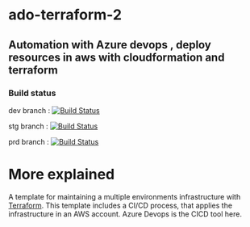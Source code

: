 # ado-terraform-2

## Automation with Azure devops , deploy resources in aws with cloudformation and terraform

### Build status

dev branch : 
[![Build Status](https://dev.azure.com/1robroos/AzureDevOps_Terraform_test/_apis/build/status/1robroos.ado-terraform-1?branchName=dev)](https://dev.azure.com/1robroos/AzureDevOps_Terraform_test/_build/latest?definitionId=25&branchName=dev)

stg branch : 
[![Build Status](https://dev.azure.com/1robroos/AzureDevOps_Terraform_test/_apis/build/status/1robroos.ado-terraform-1?branchName=stg)](https://dev.azure.com/1robroos/AzureDevOps_Terraform_test/_build/latest?definitionId=25&branchName=stg)


prd branch : 
[![Build Status](https://dev.azure.com/1robroos/AzureDevOps_Terraform_test/_apis/build/status/1robroos.ado-terraform-1?branchName=prd)](https://dev.azure.com/1robroos/AzureDevOps_Terraform_test/_build/latest?definitionId=25&branchName=prd)
# More explained

A template for maintaining a multiple environments infrastructure with [Terraform](https://www.terraform.io/). This template includes a CI/CD process, that applies the infrastructure in an AWS account.
Azure Devops is the CICD tool here.


<!-- 
<table>
  <tr>
    <th>Company</th>
    <th>Contact</th>
    <th>Country</th>
  </tr>
  <tr>
    <td>
[![Build Status](https://dev.azure.com/1robroos/AzureDevOps_Terraform_test/_apis/build/status/1robroos.ado-terraform-1?branchName=dev)](https://dev.azure.com/1robroos/AzureDevOps_Terraform_test/_build/latest?definitionId=25&branchName=dev)
</td>
    <td>Maria Anders</td>
    <td>Germany</td>
  </tr>
  <tr>
    <td>Centro comercial Moctezuma</td>
    <td>Francisco Chang</td>
    <td>Mexico</td>
  </tr>
</table> -->


<!-- <table>
   <tr>
      <td>environment</td>
      <td><a href="https://github.com/unfor19/terraform-multienv/blob/dev/.drone.yml">drone.io</a></td>
      <td><a href="https://github.com/unfor19/terraform-multienv/blob/dev/.github/workflows/pipeline.yml">GitHub Actions</a></td>
      <td><a href="https://github.com/1robroos/ado-terraform-1/blob/dev/azure-pipelines.yml">Github</a></td>
   </tr>
   <tr>
      <td>dev</td>
      <td><a href="https://cloud.drone.io/unfor19/terraform-multienv"><img src="https://cloud.drone.io/api/badges/unfor19/terraform-multienv/status.svg?ref=refs/heads/dev" /></a></td>
      <td><a href="https://github.com/unfor19/terraform-multienv/actions?query=workflow%3Apipeline"><img src="https://github.com/unfor19/terraform-multienv/workflows/pipeline/badge.svg?branch=dev" /></a></td>
      <td><a href="https://dev.azure.com/1robroos/AzureDevOps_Terraform_test/_build/latest?definitionId=25&branchName=dev"><img src="https://github.com/1robroos/ado-terraform-1/blob/dev/badge_dev.html" /></a></td>
    
   </tr>
   <tr>
      <td>stg</td>
      <td><a href="https://cloud.drone.io/unfor19/terraform-multienv"><img src="https://cloud.drone.io/api/badges/unfor19/terraform-multienv/status.svg?ref=refs/heads/stg" /></a></td>
      <td><a href="https://github.com/unfor19/terraform-multienv/actions?query=workflow%3Apipeline"><img src="https://github.com/unfor19/terraform-multienv/workflows/pipeline/badge.svg?branch=stg" /></a></td>    
      <td><a href="https://app.circleci.com/pipelines/github/unfor19/terraform-multienv?branch=stg"><img src="https://circleci.com/gh/unfor19/terraform-multienv/tree/stg.svg?style=svg" /></a></td>
      <td><a href="https://dev.azure.com/1robroos/AzureDevOps_Terraform_test/_apis/build/status/1robroos.ado-terraform-1?branchName=stg)](https://dev.azure.com/1robroos/AzureDevOps_Terraform_test/_build/latest?definitionId=25&branchName=stg)" /></a></td>        
   </tr>
   <tr>
      <td>prd</td>
      <td><a href="https://cloud.drone.io/unfor19/terraform-multienv"><img src="https://cloud.drone.io/api/badges/unfor19/terraform-multienv/status.svg?ref=refs/heads/prd" /></a></td>
      <td><a href="https://github.com/unfor19/terraform-multienv/actions?query=workflow%3Apipeline"><img src="https://github.com/unfor19/terraform-multienv/workflows/pipeline/badge.svg?branch=prd" /></a></td>
      <td><a href="https://app.circleci.com/pipelines/github/unfor19/terraform-multienv?branch=prd"><img src="https://circleci.com/gh/unfor19/terraform-multienv/tree/prd.svg?style=svg" /></a></td>
      <td><a href="https://travis-ci.com/github/unfor19/terraform-multienv"><img src="https://travis-ci.com/unfor19/terraform-multienv.svg?branch=prd" /></a></td>        
   </tr>
</table> -->
